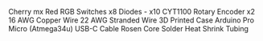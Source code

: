 Cherry mx Red RGB Switches x8
Diodes - x10
CYT1100 Rotary Encoder x2
16 AWG Copper Wire
22 AWG Stranded Wire
3D Printed Case
Arduino Pro Micro (Atmega34u)
USB-C Cable
Rosen Core Solder
Heat Shrink Tubing